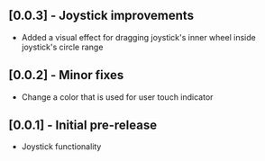 ## [0.0.3] - Joystick improvements

* Added a visual effect for dragging joystick's inner wheel inside joystick's circle range

## [0.0.2] - Minor fixes

* Change a color that is used for user touch indicator

## [0.0.1] - Initial pre-release

* Joystick functionality
